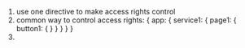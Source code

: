 1. use one directive to make access rights control
2. common way to control access rights: 
{
  app: {
    service1: {
      page1: {
        button1: {
        }
      }
    }
  }
}
3. 
